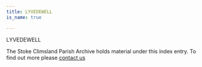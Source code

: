 ```yaml
---
title: LYVEDEWELL
is_name: true

---
```


LYVEDEWELL


The Stoke Climsland Parish Archive holds material under this index entry. To find out more please [contact us](/contact/)
